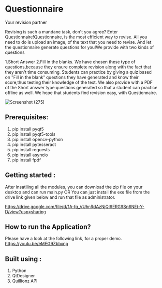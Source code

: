 # Questionnaire
Your revision partner

Revising is such a mundane task, don't you agree? Enter Questionnaire!Questionnaire, is the most efficient way to revise. All you need to do is upload an image, of the text that you need to revise. And let the questionnaire generate questions for you!We provide with two kinds of questions 

1.Short Answer
2.Fill in the blanks.
We have chosen these type of questions,because they ensure complete revision along with the fact that they aren't time consuming.
Students can practice by giving a quiz based on "Fill in the blank" questions they have generated and know their score,thus testing their knowledge of the text.
We also provide with a PDF of the Short answer type questions generated so that a student can practice offline as well.
We hope that students find revision easy, with Questionnaire.

![Screenshot (275)](https://user-images.githubusercontent.com/54696902/92317786-4a0ad680-f022-11ea-9a5e-7885cbde79a3.png)

## Prerequisites:
1. pip install pyqt5
2. pip install pyqt5-tools
3. pip install opencv-python
4. pip install pytesseract
5. pip install requests
6. pip install asyncio
7. pip install fpdf

## Getting started :
After insatlling all the modules, you can download the zip file on your desktop and can run main.py
OR
You can just install the exe file from the drive link given below and run that file as administrator.

https://drive.google.com/file/d/1A-fq_VUhnRdAzNjQl6ERG9Sn6NEt-Y-D/view?usp=sharing

## How to run the Application?
Please have a look at the  following link, for a proper demo.
https://youtu.be/eMEG9Zbbxng

## Built using : 
1. Python
2. QtDesigner
3. Quillionz API




